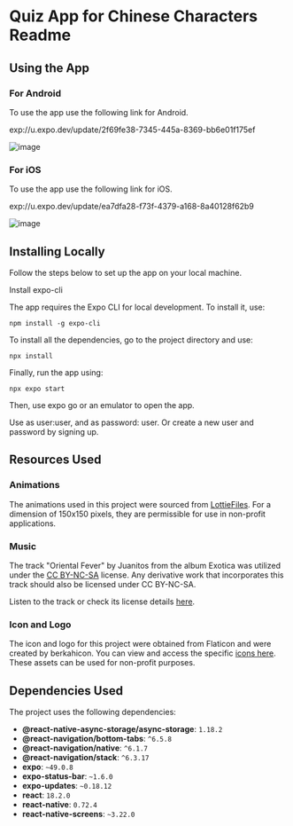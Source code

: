 # Quiz App for Chinese Characters Readme

## Using the App

### For Android

To use the app use the following link for Android.

exp://u.expo.dev/update/2f69fe38-7345-445a-8369-bb6e01f175ef

![image](https://github.com/johnyUofL/quiz_app_expo_mobile/assets/52664159/36c41442-08d1-4611-87e9-9867934a9ab7)


### For iOS

To use the app use the following link for iOS.

exp://u.expo.dev/update/ea7dfa28-f73f-4379-a168-8a40128f62b9

![image](https://github.com/johnyUofL/quiz_app_expo_mobile/assets/52664159/5b5dee38-2c4c-4e24-9f57-c07ec8d7770c)


## Installing Locally

Follow the steps below to set up the app on your local machine.

Install expo-cli

The app requires the Expo CLI for local development. To install it, use:

`npm install -g expo-cli`

To install all the dependencies, go to the project directory and use:

`npx install`

Finally, run the app using:

`npx expo start`

Then, use expo go or an emulator to open the app.

Use as user:user, and as password: user. Or create a new user and password by signing up.

## Resources Used

### Animations

The animations used in this project were sourced from [LottieFiles](https://app.lottiefiles.com/). For a dimension of 150x150 pixels, they are permissible for use in non-profit applications.

### Music

The track "Oriental Fever" by Juanitos from the album Exotica was utilized under the [CC BY-NC-SA](https://creativecommons.org/licenses/by-nc-sa/4.0/) license. Any derivative work that incorporates this track should also be licensed under CC BY-NC-SA.

Listen to the track or check its license details [here](https://freemusicarchive.org/music/Juanitos/Exotica/juanitos_-_05_-_oriental_fever/).

### Icon and Logo

The icon and logo for this project were obtained from Flaticon and were created by berkahicon. You can view and access the specific [icons here](https://www.flaticon.com/free-icons/chinese). These assets can be used for non-profit purposes.

## Dependencies Used

The project uses the following dependencies:

- **@react-native-async-storage/async-storage**: `1.18.2`
- **@react-navigation/bottom-tabs**: `^6.5.8`
- **@react-navigation/native**: `^6.1.7`
- **@react-navigation/stack**: `^6.3.17`
- **expo**: `~49.0.8`
- **expo-status-bar**: `~1.6.0`
- **expo-updates**: `~0.18.12`
- **react**: `18.2.0`
- **react-native**: `0.72.4`
- **react-native-screens**: `~3.22.0`
